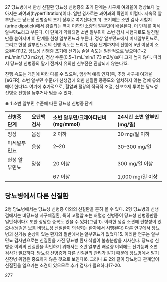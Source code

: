 27 당뇨병에서 만성 신질환
당뇨성 신병증의 초기 단계는 사구체 여과율이 정상보다 높아지는 과여과(hyperfiltration)이다. 일반 검사로는 과여과의 확인이 어렵다. 지속적 알부민뇨는 당뇨성 신병증의 초기 징후로 여겨진다(표 1). 초기에는 소변 검사 시험지(urine dipstick)에서 검출되는 역치 이하인 소량의 알부민이 배설된다. 이 단계를 미세알부민뇨라고 부른다. 이 단계가 악화되면 소변 알부민이 소변 검사 시험지로도 발견될 만큼 높아지며 이 단계를 현성 알부민뇨라 부른다. 정상 알부민뇨에서 미세알부민뇨로, 그리고 현성 알부민뇨로의 진행 속도는 느리며, 다음 단계까지의 진행에 5년 이상이 소요된다11,12. 당뇨성 신병증 초기에 신기능 손실 속도는 일반적으로 낮으며(1~2 mL/min/1.73 m2/y), 정상 수준(0.5~1 mL/min/1.73 m2/y)보다 크게 높지 않다. 따라서 당뇨성 신병증의 말기 전까지 유의한 신부전은 관찰되지 않는다13.

진행 속도는 개인에 따라 다를 수 있으며, 임상적 예측 인자(즉, 추정 사구체 여과율[eGFR], 소변 알부민 수준)가 신생검에 의한 신질환 중증도와 일치하지 않는 점에 유의해야 한다14. 여기에 추가적으로, 혈압과 혈당의 적극적 조절, 신보호제 투여는 당뇨성 신병증 진행을 늦추거나 멈출 수 있다.

표 1 소변 알부민 수준에 따른 당뇨성 신병증 단계

| 신병증 단계   | 요단백 검사 | 소변 알부민/크레아티닌비 (mg/mmol) | 24시간 소변 알부민 (mg/일) |
| :------------ | :---------- | :--------------------------------- | :------------------------- |
| 정상          | 음성        | 2 이하                             | 30 mg/일 이하              |
| 미세알부민뇨  | 음성        | 2–20                               | 30–300 mg/일               |
| 현성 알부민뇨 | 양성        | 20 이상                            | 300 mg/일 이상             |
|               |             | 67 이상                            | 1,000 mg/일 이상           |

## 당뇨병에서 다른 신질환
2형 당뇨병에서는 당뇨성 신병증 이외의 신질환을 흔히 볼 수 있다. 2형 당뇨병의 신생검에서는 비당뇨성 사구체질환, 특히 고혈압 또는 허혈성 신병증이 당뇨성 신병증만큼 일반적이다7. 또한 상당한 중복도 있을 수 있다(그림 1). 이러한 생검 소견에 편향성이 있으나(생검은 보통 비당뇨성 신질환이 의심되는 환자에서 시행된다) 다른 연구에서 당뇨병과 신기능 손상이 있는 환자의 절반에서는 알부민뇨가 없었다15. 이러한 연구는 알부민뇨 검사만으로는 신질환을 가진 당뇨병 환자 식별이 불충분함을 시사한다. 당뇨성 신병증 이외의 신질환을 확인하기 위해서는 소변 알부민 배설량 이외에도 신기능과 소변 검사가 필요하다. 당뇨성 신병증과 다른 신질환의 관리가 같기 때문에 당뇨병에서 말기 신장병 위험은 중요하지 않은 것으로 보인다16. 그러나 표 2와 같이 당뇨병과 관계없이 신질환을 일으키는 소견이 있으므로 추가 검사가 필요하다17-20.

<PAGE>277